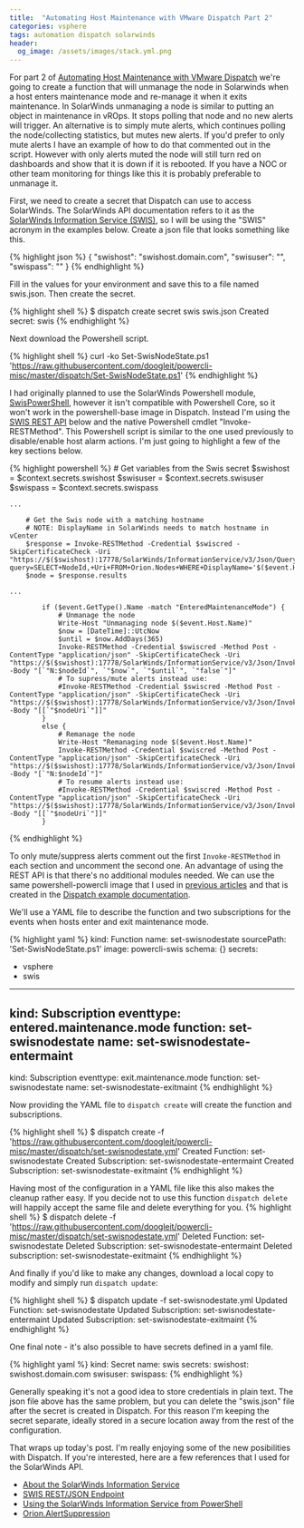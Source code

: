 ```yaml
---
title:  "Automating Host Maintenance with VMware Dispatch Part 2"
categories: vsphere
tags: automation dispatch solarwinds
header:
  og_image: /assets/images/stack.yml.png
---
```


For part 2 of [Automating Host Maintenance with VMware Dispatch][1] we're going to create a function that will unmanage the node in Solarwinds when a host enters maintenance mode and re-manage it when it exits maintenance.  In SolarWinds unmanaging a node is similar to putting an object in maintenance in vROps.  It stops polling that node and no new alerts will trigger.  An alternative is to simply mute alerts, which continues polling the node/collecting statistics, but mutes new alerts.  If you'd prefer to only mute alerts I have an example of how to do that commented out in the script.  However with only alerts muted the node will still turn red on dashboards and show that it is down if it is rebooted.  If you have a NOC or other team monitoring for things like this it is probably preferable to unmanage it.

First, we need to create a secret that Dispatch can use to access SolarWinds. The SolarWinds API documentation refers to it as the [SolarWinds Information Service (SWIS)][2], so I will be using the "SWIS" acronym in the examples below.  Create a json file that looks something like this.

{% highlight json %}
{
  "swishost": "swishost.domain.com",
  "swisuser": "<username>",
  "swispass": "<password>"
}
{% endhighlight %}

Fill in the values for your environment and save this to a file named swis.json.  Then create the secret.

{% highlight shell %}
$ dispatch create secret swis swis.json
Created secret: swis
{% endhighlight %}

Next download the Powershell script.

{% highlight shell %}
curl -ko Set-SwisNodeState.ps1 'https://raw.githubusercontent.com/doogleit/powercli-misc/master/dispatch/Set-SwisNodeState.ps1'
{% endhighlight %}

I had originally planned to use the SolarWinds Powershell module, [SwisPowerShell][3], however it isn't compatible with Powershell Core, so it won't work in the powershell-base image in Dispatch.  Instead I'm using the [SWIS REST API][5] below and the native Powershell cmdlet "Invoke-RESTMethod".  This Powershell script is similar to the one used previously to disable/enable host alarm actions.  I'm just going to highlight a few of the key sections below.

{% highlight powershell %}
	# Get variables from the Swis secret
	$swishost = $context.secrets.swishost
	$swisuser = $context.secrets.swisuser
	$swispass = $context.secrets.swispass
	
	...
	
		# Get the Swis node with a matching hostname
		# NOTE: DisplayName in SolarWinds needs to match hostname in vCenter
		$response = Invoke-RESTMethod -Credential $swiscred -SkipCertificateCheck -Uri "https://$($swishost):17778/SolarWinds/InformationService/v3/Json/Query?query=SELECT+NodeId,+Uri+FROM+Orion.Nodes+WHERE+DisplayName='$($event.Host.Name)'"
		$node = $response.results

	...

			if ($event.GetType().Name -match "EnteredMaintenanceMode") {
				# Unmanage the node
				Write-Host "Unmanaging node $($event.Host.Name)"
				$now = [DateTime]::UtcNow
				$until = $now.AddDays(365)
				Invoke-RESTMethod -Credential $swiscred -Method Post -ContentType "application/json" -SkipCertificateCheck -Uri "https://$($swishost):17778/SolarWinds/InformationService/v3/Json/Invoke/Orion.Nodes/Unmanage" -Body "[`"N:$nodeId`", `"$now`", `"$until`", `"false`"]"
				# To supress/mute alerts instead use:
				#Invoke-RESTMethod -Credential $swiscred -Method Post -ContentType "application/json" -SkipCertificateCheck -Uri "https://$($swishost):17778/SolarWinds/InformationService/v3/Json/Invoke/Orion.AlertSuppression/SuppressAlerts" -Body "[[`"$nodeUri`"]]"
			}
			else {
				# Remanage the node
				Write-Host "Remanaging node $($event.Host.Name)"
				Invoke-RESTMethod -Credential $swiscred -Method Post -ContentType "application/json" -SkipCertificateCheck -Uri "https://$($swishost):17778/SolarWinds/InformationService/v3/Json/Invoke/Orion.Nodes/Remanage" -Body "[`"N:$nodeId`"]"
				# To resume alerts instead use:
				#Invoke-RESTMethod -Credential $swiscred -Method Post -ContentType "application/json" -SkipCertificateCheck -Uri "https://$($swishost):17778/SolarWinds/InformationService/v3/Json/Invoke/Orion.AlertSuppression/ResumeAlerts" -Body "[[`"$nodeUri`"]]"
			}
{% endhighlight %}

To only mute/suppress alerts comment out the first `Invoke-RESTMethod` in each section and uncomment the second one.  An advantage of using the REST API is that there's no additional modules needed.  We can use the same powershell-powercli image that I used in [previous articles][6] and that is created in the [Dispatch example documentation][7].

We'll use a YAML file to describe the function and two subscriptions for the events when hosts enter and exit maintenance mode.

{% highlight yaml %}
kind: Function
name: set-swisnodestate
sourcePath: 'Set-SwisNodeState.ps1'
image: powercli-swis
schema: {}
secrets:
  - vsphere
  - swis
---
kind: Subscription
eventtype: entered.maintenance.mode
function: set-swisnodestate
name: set-swisnodestate-entermaint
---
kind: Subscription
eventtype: exit.maintenance.mode
function: set-swisnodestate
name: set-swisnodestate-exitmaint
{% endhighlight %}

Now providing the YAML file to `dispatch create` will create the function and subscriptions.

{% highlight shell %}
$ dispatch create -f 'https://raw.githubusercontent.com/doogleit/powercli-misc/master/dispatch/set-swisnodestate.yml'
Created Function: set-swisnodestate
Created Subscription: set-swisnodestate-entermaint
Created Subscription: set-swisnodestate-exitmaint
{% endhighlight %}

Having most of the configuration in a YAML file like this also makes the cleanup rather easy.  If you decide not to use this function `dispatch delete` will happily accept the same file and delete everything for you.
{% highlight shell %}
$ dispatch delete -f 'https://raw.githubusercontent.com/doogleit/powercli-misc/master/dispatch/set-swisnodestate.yml'
Deleted Function: set-swisnodestate
Deleted Subscription: set-swisnodestate-entermaint
Deleted subscription: set-swisnodestate-exitmaint
{% endhighlight %}

And finally if you'd like to make any changes, download a local copy to modify and simply run `dispatch update`:

{% highlight shell %}
$ dispatch update -f set-swisnodestate.yml
Updated Function: set-swisnodestate
Updated Subscription: set-swisnodestate-entermaint
Updated Subscription: set-swisnodestate-exitmaint
{% endhighlight %}

One final note - it's also possible to have secrets defined in a yaml file.

{% highlight yaml %}
kind: Secret
name: swis
secrets:
  swishost: swishost.domain.com
  swisuser: <username>
  swispass: <password>
{% endhighlight %}

Generally speaking it's not a good idea to store credentials in plain text.  The json file above has the same problem, but you can delete the "swis.json" file after the secret is created in Dispatch.  For this reason I'm keeping the secret separate, ideally stored in a secure location away from the rest of the configuration.

That wraps up today's post.  I'm really enjoying some of the new posibilities with Dispatch.  If you're interested, here are a few references that I used for the SolarWinds API.

* [About the SolarWinds Information Service][2]
* [SWIS REST/JSON Endpoint][5]
* [Using the SolarWinds Information Service from PowerShell][3]
* [Orion.AlertSuppression][4]

[1]: https://doogleit.github.io/2019/07/automating-host-maintenance-with-dispatch/
[2]: https://github.com/solarwinds/OrionSDK/wiki/About-SWIS
[3]: https://github.com/solarwinds/OrionSDK/wiki/PowerShell
[4]: https://github.com/solarwinds/OrionSDK/wiki/Alerts#orionalertsuppression
[5]: https://github.com/solarwinds/OrionSDK/wiki/REST
[6]: https://doogleit.github.io/tags/#dispatch
[7]: https://vmware.github.io/dispatch/documentation/examples/vcenter-events
